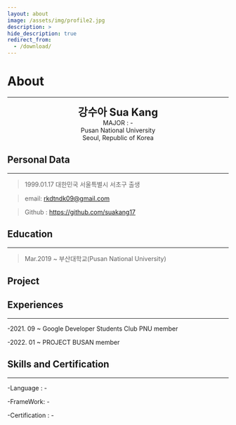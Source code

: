 ```yaml
---
layout: about
image: /assets/img/profile2.jpg
description: >
hide_description: true
redirect_from:
  - /download/
---
```


# About

<!--author-->

* * *
<center>
<span style=
"font-size:170%;
font-weight:bold">
강수아 Sua Kang
</span>
</center>

<center>MAJOR : -</center>

<center>Pusan National University</center>

<center>Seoul, Republic of Korea</center>

## Personal Data
---
> 1999.01.17 대한민국 서울특별시 서초구 출생

> email: rkdtndk09@gmail.com

> Github : <a href="https://github.com/suakang17">https://github.com/suakang17</a>

## Education
---
> Mar.2019 ~  부산대학교(Pusan National University)

## Project
## Experiences
---
-2021. 09 ~ Google Developer Students Club PNU member

-2022. 01 ~ PROJECT BUSAN member
## Skills and Certification
---
-Language : -

-FrameWork: -

-Certification : -